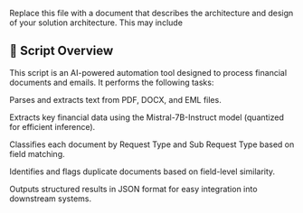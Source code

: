 ﻿Replace this file with a document that describes the architecture and design of your solution architecture. This may include
## 📄 Script Overview
This script is an AI-powered automation tool designed to process financial documents and emails. It performs the following tasks:

Parses and extracts text from PDF, DOCX, and EML files.

Extracts key financial data using the Mistral-7B-Instruct model (quantized for efficient inference).

Classifies each document by Request Type and Sub Request Type based on field matching.

Identifies and flags duplicate documents based on field-level similarity.

Outputs structured results in JSON format for easy integration into downstream systems.

